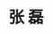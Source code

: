 ---
# Display name

title: 张 磊
user_groups: ["Current Master Students"]



organizations:
- name: 2020- 

Interests:
- Digital Economy

---